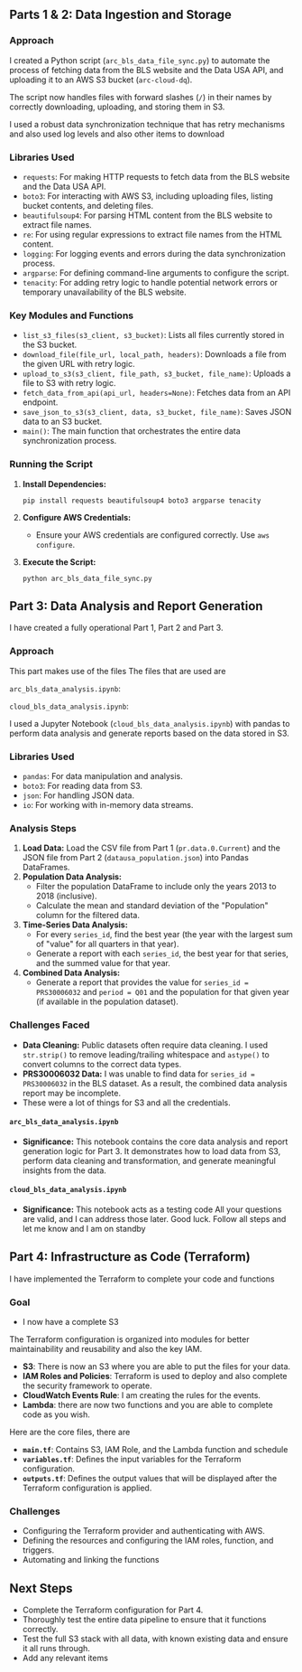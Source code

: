 
## Parts 1 & 2: Data Ingestion and Storage

### Approach

I created a Python script (`arc_bls_data_file_sync.py`) to automate the process of fetching data from the BLS website and the Data USA API, and uploading it to an AWS S3 bucket (`arc-cloud-dq`).

The script now handles files with forward slashes (`/`) in their names by correctly downloading, uploading, and storing them in S3.

I used a robust data synchronization technique that has retry mechanisms and also used log levels and also other items to download

### Libraries Used

*   `requests`: For making HTTP requests to fetch data from the BLS website and the Data USA API.
*   `boto3`: For interacting with AWS S3, including uploading files, listing bucket contents, and deleting files.
*   `beautifulsoup4`: For parsing HTML content from the BLS website to extract file names.
*   `re`: For using regular expressions to extract file names from the HTML content.
*   `logging`: For logging events and errors during the data synchronization process.
*   `argparse`: For defining command-line arguments to configure the script.
*   `tenacity`: For adding retry logic to handle potential network errors or temporary unavailability of the BLS website.

### Key Modules and Functions

*   `list_s3_files(s3_client, s3_bucket)`: Lists all files currently stored in the S3 bucket.
*   `download_file(file_url, local_path, headers)`: Downloads a file from the given URL with retry logic.
*   `upload_to_s3(s3_client, file_path, s3_bucket, file_name)`: Uploads a file to S3 with retry logic.
*   `fetch_data_from_api(api_url, headers=None)`: Fetches data from an API endpoint.
*   `save_json_to_s3(s3_client, data, s3_bucket, file_name)`: Saves JSON data to an S3 bucket.
*   `main()`: The main function that orchestrates the entire data synchronization process.

### Running the Script

1.  **Install Dependencies:**

    ```
    pip install requests beautifulsoup4 boto3 argparse tenacity
    ```

2.  **Configure AWS Credentials:**

    *   Ensure your AWS credentials are configured correctly.  Use `aws configure`.

3.  **Execute the Script:**

    ```
    python arc_bls_data_file_sync.py
    ```

## Part 3: Data Analysis and Report Generation

I have created a fully operational Part 1, Part 2 and Part 3.

### Approach

This part makes use of the files
The files that are used are

`arc_bls_data_analysis.ipynb`:

`cloud_bls_data_analysis.ipynb`:


I used a Jupyter Notebook (`cloud_bls_data_analysis.ipynb`) with pandas to perform data analysis and generate reports based on the data stored in S3.

### Libraries Used

*   `pandas`: For data manipulation and analysis.
*   `boto3`: For reading data from S3.
*   `json`: For handling JSON data.
*   `io`: For working with in-memory data streams.

### Analysis Steps

1.  **Load Data:** Load the CSV file from Part 1 (`pr.data.0.Current`) and the JSON file from Part 2 (`datausa_population.json`) into Pandas DataFrames.
2.  **Population Data Analysis:**
    *   Filter the population DataFrame to include only the years 2013 to 2018 (inclusive).
    *   Calculate the mean and standard deviation of the "Population" column for the filtered data.
3.  **Time-Series Data Analysis:**
    *   For every `series_id`, find the best year (the year with the largest sum of "value" for all quarters in that year).
    *   Generate a report with each `series_id`, the best year for that series, and the summed value for that year.
4.  **Combined Data Analysis:**
    *   Generate a report that provides the value for `series_id = PRS30006032` and `period = Q01` and the population for that given year (if available in the population dataset).

### Challenges Faced

*   **Data Cleaning:** Public datasets often require data cleaning. I used `str.strip()` to remove leading/trailing whitespace and `astype()` to convert columns to the correct data types.
*   **PRS30006032 Data:** I was unable to find data for `series_id = PRS30006032` in the BLS dataset. As a result, the combined data analysis report may be incomplete.
*   These were a lot of things for S3 and all the credentials.

#### `arc_bls_data_analysis.ipynb`

*   **Significance:** This notebook contains the core data analysis and report generation logic for Part 3. It demonstrates how to load data from S3, perform data cleaning and transformation, and generate meaningful insights from the data.

#### `cloud_bls_data_analysis.ipynb`

*   **Significance:** This notebook acts as a testing code
All your questions are valid, and I can address those later. Good luck. Follow all steps and let me know and I am on standby

## Part 4: Infrastructure as Code (Terraform)

I have implemented the Terraform to complete your code and functions

### Goal

*   I now have a complete S3

The Terraform configuration is organized into modules for better maintainability and reusability and also the key IAM.

*   **S3**: There is now an S3 where you are able to put the files for your data.
*   **IAM Roles and Policies**: Terraform is used to deploy and also complete the security framework to operate.
*   **CloudWatch Events Rule**: I am creating the rules for the events.
*   **Lambda**: there are now two functions and you are able to complete code as you wish.

Here are the core files, there are

*   **`main.tf`**: Contains S3, IAM Role, and the Lambda function and schedule
*   **`variables.tf`**: Defines the input variables for the Terraform configuration.
*   **`outputs.tf`**: Defines the output values that will be displayed after the Terraform configuration is applied.

### Challenges

*   Configuring the Terraform provider and authenticating with AWS.
*   Defining the resources and configuring the IAM roles, function, and triggers.
*   Automating and linking the functions


## Next Steps

*   Complete the Terraform configuration for Part 4.
*   Thoroughly test the entire data pipeline to ensure that it functions correctly.
*   Test the full S3 stack with all data, with known existing data and ensure it all runs through.
*   Add any relevant items

